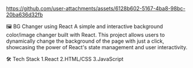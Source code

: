 https://github.com/user-attachments/assets/6128b602-5167-4ba8-98bc-20ba636d32fb

🖼️ BG Changer using React
A simple and interactive background color/image changer built with React. This project allows users to dynamically change the background of the page with just a click, showcasing the power of React's state management and user interactivity.

🛠️ Tech Stack
1.React
2.HTML/CSS
3.JavaScript

